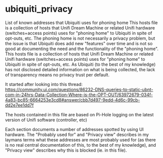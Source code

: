 # ubiquiti_privacy
List of known addresses that Ubiquiti uses for phoning home
This hosts file is a collection of hosts that Unifi Dream Machine or related Unifi hardware (switches+access points)
uses for "phoning home" to Ubiquiti in spite of opt-outs, etc.
The phoning home is not necessarily a privacy problem, but the issue is that Ubiquiti does add new "features" over time
and is not so good at documenting the need and the functionality of the "phoning home".
This hosts file is a collection of hosts that Unifi Dream Machine or related Unifi hardware (switches+access points)
uses for "phoning home" to Ubiquiti in spite of opt-outs, etc. 
As Ubiquiti (to the best of my knowledge) has not disclosed detailed information on what is being collected, the lack of transparency means no privacy trust per default.

It started after looking into this thread:
https://community.ui.com/questions/86232-DNS-queries-to-static-ubnt-com-in-24hrs-Data-Collection-Where-is-the-OPT-OUT/63972679-034f-4a83-bc85-6664253e3cd8#answer/cbb7d497-9edd-4d6c-99cb-dd2e7ee1dd7f

The hosts contained in this file are based on Pi-Hole logging on the latest version of Unifi software (controller, etc)

Each section documents a number of addresses spotted by using UI hardware. The "Probably used for" and "Privacy view"
describes in my laymans terms what these addresses are most probably used for (as there is no real central documentation
of this, to the best of my knowledge), and "Privacy view" describes why this is blocked (ie. in this file).
